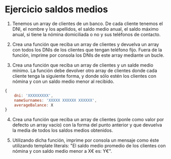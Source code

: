 # Ejercicio saldos medios

1. Tenemos un array de clientes de un banco. De cada cliente tenemos el DNI, el nombre y los apellidos, el saldo medio anual, el saldo máximo anual, si tiene la nómina domiciliada o no y sus teléfonos de contacto.

2. Crea una función que reciba un array de clientes y devuelva un array con todos los DNIs de los clientes que tengan teléfono fijo. Fuera de la función, imprime por consola los DNIs de este array mediante un bucle.

3. Crea una función que reciba un array de clientes y un salde medio mínimo. La función debe devolver otro array de clientes donde cada cliente tenga la siguiente forma, y donde sólo estén los clientes con nómina y con un saldo medio menor al recibido.

```javascript
{
    dni: 'XXXXXXXXX',
    nameSurnames: 'XXXXX XXXXXX XXXXXX',
    averageBalance: X
}
```

4. Crea una función que reciba un array de clientes (ponle como valor por defecto un array vacío) con la forma del punto anterior y que devuelva la media de todos los saldos medios obtenidos.

5. Utilizando dicha función, imprime por consola un mensaje como éste utilizando template literals:
   "El saldo medio promedio de los clientes con nómina y con saldo medio menor a X€ es: Y€".
